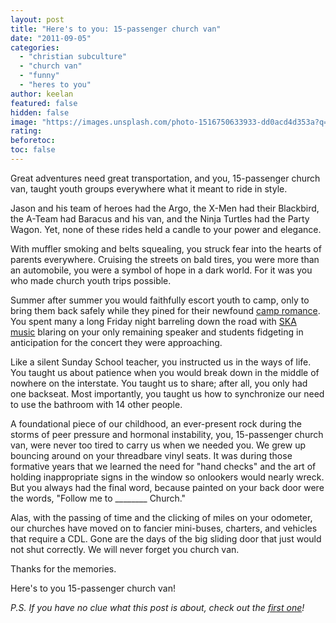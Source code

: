 ```yaml
---
layout: post
title: "Here's to you: 15-passenger church van"
date: "2011-09-05"
categories: 
  - "christian subculture"
  - "church van"
  - "funny"
  - "heres to you"
author: keelan
featured: false
hidden: false
image: "https://images.unsplash.com/photo-1516750633933-dd0acd4d353a?q=80&w=2070&auto=format&fit=crop&ixlib=rb-4.0.3&ixid=M3wxMjA3fDB8MHxwaG90by1wYWdlfHx8fGVufDB8fHx8fA%3D%3D"
rating:
beforetoc:
toc: false
---
```


Great adventures need great transportation, and you, 15-passenger church van, taught youth groups everywhere what it meant to ride in style.

Jason and his team of heroes had the Argo, the X-Men had their Blackbird, the A-Team had Baracus and his van, and the Ninja Turtles had the Party Wagon. Yet, none of these rides held a candle to your power and elegance.

With muffler smoking and belts squealing, you struck fear into the hearts of parents everywhere. Cruising the streets on bald tires, you were more than an automobile, you were a symbol of hope in a dark world. For it was you who made church youth trips possible.

Summer after summer you would faithfully escort youth to camp, only to bring them back safely while they pined for their newfound [camp romance](http://blog.keelancook.com/2011/06/heres-to-you-church-camp-romance.html "Here’s to you: Church camp romance"). You spent many a long Friday night barreling down the road with [SKA music](http://blog.keelancook.com/2011/04/heres-to-you-christian-ska-music.html "Here’s to you: Christian ska music") blaring on your only remaining speaker and students fidgeting in anticipation for the concert they were approaching.

Like a silent Sunday School teacher, you instructed us in the ways of life. You taught us about patience when you would break down in the middle of nowhere on the interstate. You taught us to share; after all, you only had one backseat. Most importantly, you taught us how to synchronize our need to use the bathroom with 14 other people.

A foundational piece of our childhood, an ever-present rock during the storms of peer pressure and hormonal instability, you, 15-passenger church van, were never too tired to carry us when we needed you. We grew up bouncing around on your threadbare vinyl seats. It was during those formative years that we learned the need for "hand checks" and the art of holding inappropriate signs in the window so onlookers would nearly wreck. But you always had the final word, because painted on your back door were the words, "Follow me to \_\_\_\_\_\_\_\_ Church."

Alas, with the passing of time and the clicking of miles on your odometer, our churches have moved on to fancier mini-buses, charters, and vehicles that require a CDL. Gone are the days of the big sliding door that just would not shut correctly. We will never forget you church van.

Thanks for the memories.

Here's to you 15-passenger church van!

_P.S. If you have no clue what this post is about, check out the [first one](http://blog.keelancook.com/2011/03/heres-to-you/ "Here’s to you!")!_

